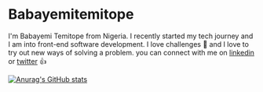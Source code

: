 # Babayemitemitope

I'm Babayemi Temitope from Nigeria. I recently started my tech journey and I am into front-end software development. I love challenges 🥰 and I love to try out new ways of solving a problem. you can connect with me on [linkedin](https://www.linkedin.com/in/oluwabusayomi-temitope) or [twitter](https://x.com/ziporahbabz?t=di-HY6LHhc1SaHtySozRXQ&s=09) 👍



[![Anurag's GitHub stats](https://github-readme-stats.vercel.app/api?username=Zipporah1997)](https://github.com/anuraghazra/github-readme-stats)


